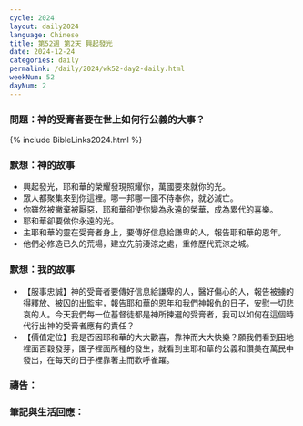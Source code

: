 ```yaml
---
cycle: 2024
layout: daily2024
language: Chinese
title: 第52週 第2天 興起發光
date: 2024-12-24
categories: daily
permalink: /daily/2024/wk52-day2-daily.html
weekNum: 52
dayNum: 2
---
```


### 問題：神的受膏者要在世上如何行公義的大事？

{% include BibleLinks2024.html %}

### 默想：神的故事
+ 興起發光，耶和華的榮耀發現照耀你，萬國要來就你的光。
+ 眾人都聚集來到你這裡。哪一邦哪一國不侍奉你，就必滅亡。
+ 你雖然被撇棄被厭惡，耶和華卻使你變為永遠的榮華，成為累代的喜樂。
+ 耶和華卻要做你永遠的光。
+ 主耶和華的靈在受膏者身上，要傳好信息給謙卑的人，報告耶和華的恩年。
+ 他們必修造已久的荒場，建立先前淒涼之處，重修歷代荒涼之城。

### 默想：我的故事
+ 【服事忠誠】神的受膏者要傳好信息給謙卑的人，醫好傷心的人，報告被擄的得釋放、被囚的出監牢，報告耶和華的恩年和我們神報仇的日子，安慰一切悲哀的人。今天我們每一位基督徒都是神所揀選的受膏者，我可以如何在這個時代行出神的受膏者應有的責任？
+ 【價值定位】我是否因耶和華的大大歡喜，靠神而大大快樂？願我們看到田地裡面百穀發芽，園子裡面所種的發生，就看到主耶和華的公義和讚美在萬民中發出，在每天的日子裡靠著主而歡呼雀躍。

### 禱告：

### 筆記與生活回應：
